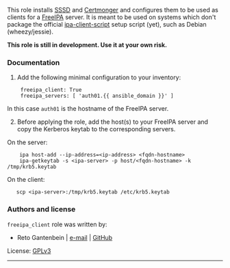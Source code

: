 This role installs [SSSD](https://fedorahosted.org/sssd) and [Certmonger](https://fedorahosted.org/certmonger) and configures them to
be used as clients for a [FreeIPA](http://freeipa.org) server. It is meant to be used on systems which don't package the official
[ipa-client-script](http://linux.die.net/man/1/ipa-client-install) setup script (yet), such as Debian (wheezy/jessie).

**This role is still in development. Use it at your own risk.**


### Documentation ###

1. Add the following minimal configuration to your inventory:

        freeipa_client: True
        freeipa_servers: [ 'auth01.{{ ansible_domain }}' ]
				    
  In this case `auth01` is the hostname of the FreeIPA server.

2. Before applying the role, add the host(s) to your FreeIPA server and copy the Kerberos keytab to the corresponding servers.

  On the server:

        ipa host-add --ip-address=<ip-address> <fqdn-hostname>
        ipa-getkeytab -s <ipa-server> -p host/<fqdn-hostname> -k /tmp/krb5.keytab

  On the client:

       scp <ipa-server>:/tmp/krb5.keytab /etc/krb5.keytab



### Authors and license

`freeipa_client` role was written by:
- Reto Gantenbein | [e-mail](mailto:reto.gantenbein@linuxmonk.ch) | [GitHub](https://github.com/ganto)

License: [GPLv3](https://tldrlegal.com/license/gnu-general-public-license-v3-%28gpl-3%29)

***
